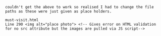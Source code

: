 
<link href="neighborhood_discovery.css" rel="stylesheet">
    <script src="neighborhood_discovery.js"></script>

    couldn't get the above to work so realised I had to change the file paths as these were just given as place holders.

    must-visit.html
    Line 290 <img alt="place photo"> <!-- Gives error on HTML validation for no src attribute but the images are pulled via JS script-->